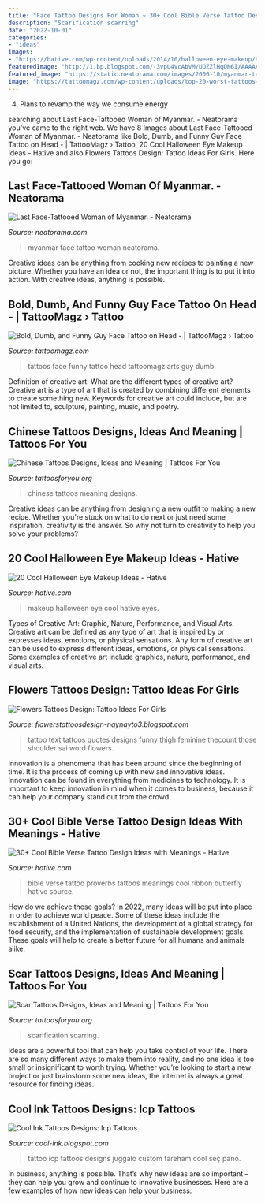 ```yaml
---
title: "Face Tattoo Designs For Woman ~ 30+ Cool Bible Verse Tattoo Design Ideas With Meanings"
description: "Scarification scarring"
date: "2022-10-01"
categories:
- "ideas"
images:
- "https://hative.com/wp-content/uploads/2014/10/halloween-eye-makeup/9-halloween-eye-makeup-ideas.jpg"
featuredImage: "http://1.bp.blogspot.com/-3vpU4VcAbVM/UQZZlHqON6I/AAAAAAAAN4s/ZGS85rUYQyU/s1600/icp-custom-design-tattoo.jpg"
featured_image: "https://static.neatorama.com/images/2006-10/myanmar-tattoo.jpg"
image: "https://tattoomagz.com/wp-content/uploads/top-20-worst-tattoos-mmas-worst-tattoos-page-19-sherdog-mixed-martial-arts-forums-43604.jpg"
---
```



4. Plans to revamp the way we consume energy 

	

		
searching about Last Face-Tattooed Woman of Myanmar. - Neatorama you've came to the right web. We have 8 Images about Last Face-Tattooed Woman of Myanmar. - Neatorama like Bold, Dumb, and Funny Guy Face Tattoo on Head - | TattooMagz › Tattoo, 20 Cool Halloween Eye Makeup Ideas - Hative and also Flowers Tattoos Design: Tattoo Ideas For Girls. Here you go:
		
    
## Last Face-Tattooed Woman Of Myanmar. - Neatorama

<img loading=lazy src="https://static.neatorama.com/images/2006-10/myanmar-tattoo.jpg" onerror="this.onerror=null;this.src='https://tse1.mm.bing.net/th?id=OIP.32y_MqILK79W_ZzQ0ZfIgQHaKJ&amp;pid=15.1';" alt="Last Face-Tattooed Woman of Myanmar. - Neatorama">

_Source: neatorama.com_

>myanmar face tattoo woman neatorama. 

	

Creative ideas can be anything from cooking new recipes to painting a new picture. Whether you have an idea or not, the important thing is to put it into action. With creative ideas, anything is possible.

    
## Bold, Dumb, And Funny Guy Face Tattoo On Head - | TattooMagz › Tattoo

<img loading=lazy src="https://tattoomagz.com/wp-content/uploads/top-20-worst-tattoos-mmas-worst-tattoos-page-19-sherdog-mixed-martial-arts-forums-43604.jpg" onerror="this.onerror=null;this.src='https://tse2.mm.bing.net/th?id=OIP.zBFZycqiaMdPwf-wJP1mswHaJ4&amp;pid=15.1';" alt="Bold, Dumb, and Funny Guy Face Tattoo on Head - | TattooMagz › Tattoo">

_Source: tattoomagz.com_

>tattoos face funny tattoo head tattoomagz arts guy dumb. 

	

Definition of creative art: What are the different types of creative art?
Creative art is a type of art that is created by combining different elements to create something new. Keywords for creative art could include, but are not limited to, sculpture, painting, music, and poetry.

    
## Chinese Tattoos Designs, Ideas And Meaning | Tattoos For You

<img loading=lazy src="http://www.tattoosforyou.org/wp-content/uploads/2013/10/Chinese-Tattoos.jpg" onerror="this.onerror=null;this.src='https://tse3.mm.bing.net/th?id=OIP.c_A3LaLWesroBwF9OP58lwHaJ4&amp;pid=15.1';" alt="Chinese Tattoos Designs, Ideas and Meaning | Tattoos For You">

_Source: tattoosforyou.org_

>chinese tattoos meaning designs. 

	

Creative ideas can be anything from designing a new outfit to making a new recipe. Whether you're stuck on what to do next or just need some inspiration, creativity is the answer. So why not turn to creativity to help you solve your problems?

    
## 20 Cool Halloween Eye Makeup Ideas - Hative

<img loading=lazy src="https://hative.com/wp-content/uploads/2014/10/halloween-eye-makeup/9-halloween-eye-makeup-ideas.jpg" onerror="this.onerror=null;this.src='https://tse4.mm.bing.net/th?id=OIP.egBEcGOVwpl3WjWluc82QwHaK8&amp;pid=15.1';" alt="20 Cool Halloween Eye Makeup Ideas - Hative">

_Source: hative.com_

>makeup halloween eye cool hative eyes. 

	

Types of Creative Art: Graphic, Nature, Performance, and Visual Arts.
Creative art can be defined as any type of art that is inspired by or expresses ideas, emotions, or physical sensations. Any form of creative art can be used to express different ideas, emotions, or physical sensations. Some examples of creative art include graphics, nature, performance, and visual arts.

    
## Flowers Tattoos Design: Tattoo Ideas For Girls

<img loading=lazy src="http://www.freetattoodesigns.org/images/tattoo-gallery/big-text-tattoo.jpg" onerror="this.onerror=null;this.src='https://tse2.mm.bing.net/th?id=OIP.TD4CErA5ZhUgqQPw_aU4qwHaKI&amp;pid=15.1';" alt="Flowers Tattoos Design: Tattoo Ideas For Girls">

_Source: flowerstattoosdesign-naynayto3.blogspot.com_

>tattoo text tattoos quotes designs funny thigh feminine thecount those shoulder sai word flowers. 

	

Innovation is a phenomena that has been around since the beginning of time. It is the process of coming up with new and innovative ideas. Innovation can be found in everything from medicines to technology. It is important to keep innovation in mind when it comes to business, because it can help your company stand out from the crowd.

    
## 30+ Cool Bible Verse Tattoo Design Ideas With Meanings - Hative

<img loading=lazy src="https://hative.com/wp-content/uploads/2014/03/bible-verse-tattoos/3-proverbs-31-25-ribbon-butterfly.jpg" onerror="this.onerror=null;this.src='https://tse1.mm.bing.net/th?id=OIP.QeBzK_2EWTBfH109D8p3BgHaJ4&amp;pid=15.1';" alt="30+ Cool Bible Verse Tattoo Design Ideas with Meanings - Hative">

_Source: hative.com_

>bible verse tattoo proverbs tattoos meanings cool ribbon butterfly hative source. 

	

How do we achieve these goals?
In 2022, many ideas will be put into place in order to achieve world peace. Some of these ideas include the establishment of a United Nations, the development of a global strategy for food security, and the implementation of sustainable development goals. These goals will help to create a better future for all humans and animals alike.

    
## Scar Tattoos Designs, Ideas And Meaning | Tattoos For You

<img loading=lazy src="https://www.tattoosforyou.org/wp-content/uploads/2013/11/Tattoo-Scarring-768x1024.jpg" onerror="this.onerror=null;this.src='https://tse2.mm.bing.net/th?id=OIP.8BHlac6xrC0TSrPQMd5XbQHaJ4&amp;pid=15.1';" alt="Scar Tattoos Designs, Ideas and Meaning | Tattoos For You">

_Source: tattoosforyou.org_

>scarification scarring. 

	

Ideas are a powerful tool that can help you take control of your life. There are so many different ways to make them into reality, and no one idea is too small or insignificant to worth trying. Whether you’re looking to start a new project or just brainstorm some new ideas, the internet is always a great resource for finding ideas.

    
## Cool Ink Tattoos Designs: Icp Tattoos

<img loading=lazy src="http://1.bp.blogspot.com/-3vpU4VcAbVM/UQZZlHqON6I/AAAAAAAAN4s/ZGS85rUYQyU/s1600/icp-custom-design-tattoo.jpg" onerror="this.onerror=null;this.src='https://tse2.mm.bing.net/th?id=OIP.4zZ3RvQAcEomy7Xc_aesegHaLD&amp;pid=15.1';" alt="Cool Ink Tattoos Designs: Icp Tattoos">

_Source: cool-ink.blogspot.com_

>tattoo icp tattoos designs juggalo custom fareham cool seç pano. 

	

In business, anything is possible. That’s why new ideas are so important – they can help you grow and continue to innovative businesses. Here are a few examples of how new ideas can help your business: 

